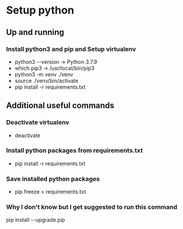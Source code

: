 # Setup python

## Up and running

### Install python3 and pip and Setup virtualenv

- python3 --version -> Python 3.7.9
- which pip3 -> /usr/local/bin/pip3
- python3 -m venv ./venv
- source ./venv/bin/activate
- pip install -r requirements.txt

## Additional useful commands

### Deactivate virtualenv

- deactivate

### Install python packages from requirements.txt

- pip install -r requirements.txt

### Save installed python packages

- pip freeze > requirements.txt

### Why I don't know but I get suggested to run this command

pip install --upgrade pip

